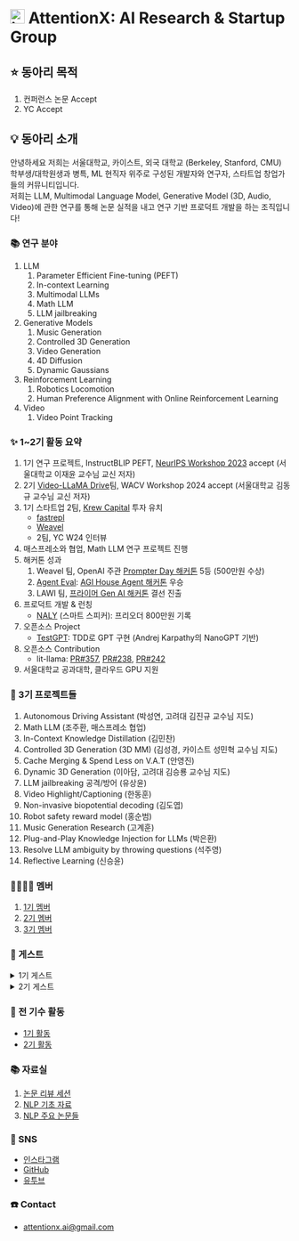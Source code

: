 # <img width="26" alt="image" src="https://i.ibb.co/jJJV9fs/1686903632416.jpg"> AttentionX: AI Research & Startup Group 

## ⭐ 동아리 목적
1. 컨퍼런스 논문 Accept
2. YC Accept

## 💡 동아리 소개
안녕하세요 저희는 서울대학교, 카이스트, 외국 대학교 (Berkeley, Stanford, CMU) 학부생/대학원생과 병특, ML 현직자 위주로 구성된 개발자와 연구자, 스타트업 창업가들의 커뮤니티입니다.   
저희는 LLM, Multimodal Language Model, Generative Model (3D, Audio, Video)에 관한 연구를 통해 논문 실적을 내고 연구 기반 프로덕트 개발을 하는 조직입니다!

### 📚 연구 분야
1. LLM
    1. Parameter Efficient Fine-tuning (PEFT)
    2. In-context Learning
    3. Multimodal LLMs
    4. Math LLM
    5. LLM jailbreaking
2. Generative Models
    1. Music Generation
    2. Controlled 3D Generation
    3. Video Generation
    4. 4D Diffusion
    5. Dynamic Gaussians
3. Reinforcement Learning
   1. Robotics Locomotion
   2. Human Preference Alignment with Online Reinforcement Learning
4. Video
   1. Video Point Tracking

### ✨ 1~2기 활동 요약
1. 1기 연구 프로젝트, InstructBLIP PEFT, [NeurIPS Workshop 2023](https://neurips2023-enlsp.github.io/accepted_papers.html#:~:text=Parameter%2DEfficient%20Fine%2Dtuning%20of%20InstructBLIP%20for%20Visual%20Reasoning%20Tasks) accept (서울대학교 이재윤 교수님 교신 저자)
2. 2기 [Video-LLaMA Drive](https://github.com/sungyeonparkk/vision-assistant-for-driving)팀, WACV Workshop 2024 accept (서울대학교 김동규 교수님 교신 저자)
3. 1기 스타트업 2팀, [Krew Capital](https://krewcapital.com/) 투자 유치
   - [fastrepl](https://fastrepl.com)
   - [Weavel](https://www.promptmodel.run)
   - 2팀, YC W24 인터뷰
4. 매스프레소와 협업, Math LLM 연구 프로젝트 진행
5. 해커톤 성과
   1. Weavel 팀, OpenAI 주관 [Prompter Day 해커톤](https://www.prompterday.com/main) 5등 (500만원 수상)
   2. [Agent Eval](https://www.youtube.com/watch?v=sjEMBY3Ngbk): [AGI House Agent 해커톤](https://partiful.com/e/I4oVKOY4DXEG5Bn9U61h) 우승
   3. LAWI 팀, [프라이머 Gen AI 해커톤](https://www.newswire.co.kr/newsRead.php?no=965386) 결선 진출
6. 프로덕트 개발 & 런칭
   - [NALY](https://disquiet.io/@marc/makerlog/8017) (스마트 스피커): 프리오더 800만원 기록
7. 오픈소스 Project
    - [TestGPT](https://github.com/AttentionX/testGPT): TDD로 GPT 구현 (Andrej Karpathy의 NanoGPT 기반)
8. 오픈소스 Contribution
   - lit-llama: [PR#357](https://github.com/Lightning-AI/lit-llama/pull/357), [PR#238](https://github.com/Lightning-AI/lit-llama/pull/238), [PR#242](https://github.com/Lightning-AI/lit-llama/pull/242)
9. 서울대학교 공과대학, 클라우드 GPU 지원

### 🔬 3기 프로젝트들
1. Autonomous Driving Assistant (박성연, 고려대 김진규 교수님 지도)
2. Math LLM (조주환, 매스프레소 협업)
3. In-Context Knowledge Distillation (김민찬)
4. Controlled 3D Generation (3D MM) (김성경, 카이스트 성민혁 교수님 지도)
5. Cache Merging & Spend Less on V.A.T (안영진)
6. Dynamic 3D Generation (이아담, 고려대 김승룡 교수님 지도)
7. LLM jailbreaking 공격/방어 (유상윤)
8. Video Highlight/Captioning (한동훈)
9. Non-invasive biopotential decoding (김도엽)
10. Robot safety reward model (홍순범)
11. Music Generation Research (고계훈)
12. Plug-and-Play Knowledge Injection for LLMs (박은환)
13. Resolve LLM ambiguity by throwing questions (석주영)
14. Reflective Learning (신승윤)


### 👨‍👨‍👧‍👧 멤버
1. [1기 멤버](https://eager-rest-e73.notion.site/AttentionX-1-1fd7b9c8efb0422c969c877c8d1c09c4?pvs=4)
2. [2기 멤버](https://eager-rest-e73.notion.site/AttentionX-2-fd86468a8dbd436dab29ef10f5553da1?pvs=4)
3. [3기 멤버](https://eager-rest-e73.notion.site/AttentionX-3-936500ae929c487b82bb5d5cbbedd07f?pvs=74)

### 🤵 게스트
<details>
<summary>1기 게스트</summary>
  1. <a href="https://wrtn.ai/">뤼튼</a> 이세영 대표님
    <br>
  2. <a href="https://www.learners.company/">팀러너스</a> 맹주성 대표님
    <br>
  3. <a href="https://www.ringleplus.com/ko/student/landing/team">링글</a> 이성파 대표님
</details>
<details>
<summary>2기 게스트</summary>
    1. Krew Capital 송민재님, 민병훈님 <br>
    2. Neuralkind 김준희님 <br>
    3. 띵스플로우 윤희상님 <br>
    4. 코르카 이태호님 <br>
    5. 뤼튼 현지웅님 <br>
    6. 해치랩스 김민석님
</details>

### 🔖 전 기수 활동
- [1기 활동](https://eager-rest-e73.notion.site/1-e41e8583e724455ca1959d24332246e5?pvs=4)
- [2기 활동](https://eager-rest-e73.notion.site/2-142fe495a46c4875bc1bef11ac2739f6?pvs=4)

### 📚 자료실
1. [논문 리뷰 세션](https://skillful-houseboat-70c.notion.site/Study-Sessions-614371ce36a64c318b6c6bf3980f4467)
2. [NLP 기초 자료](https://skillful-houseboat-70c.notion.site/NLP-0cf2ffe5cc2542a4a6edd9f8e86fb4ef)
3. [NLP 주요 논문들](https://skillful-houseboat-70c.notion.site/e805b63e1f304c53aed49b4b177d6019?v=22d6287722c341a3a0936638e73534b8)


### 💬 SNS
- [인스타그램](https://www.instagram.com/attentionx.ai/)
- [GitHub](https://github.com/AttentionX)
- [유투브](https://www.youtube.com/@attentionx)


### ☎️ Contact
- attentionx.ai@gmail.com
